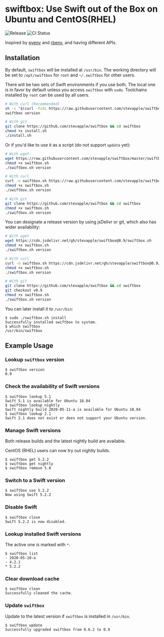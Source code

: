 # swiftbox: Use Swift out of the Box on Ubuntu and CentOS(RHEL)

![Release](https://img.shields.io/github/v/release/stevapple/swiftbox?logo=github) ![CI Status](https://github.com/stevapple/swiftbox/workflows/CI/badge.svg)

Inspired by [pyenv](https://github.com/pyenv/pyenv) and [rbenv](https://github.com/rbenv/rbenv), and having different APIs. 

## Installation

By default, `swiftbox` will be installed at `/usr/bin`. The working directory will be set to `/opt/swiftbox` for `root` and `~/.swiftbox` for other users. 

There will be two sets of Swift environments if you use both. The local one is in favor by default unless you access `swiftbox` with `sudo`. Toolchains installed by `root` can be used by all users. 

```bash
# With curl (Recommended)
sh -c "$(curl -fsSL https://raw.githubusercontent.com/stevapple/swiftbox/master/install.sh)"
swiftbox version

# With git
git clone https://github.com/stevapple/swiftbox && cd swiftbox
chmod +x install.sh
./install.sh
```

Or if you'd like to use it as a script (do not support `update` yet):

```bash
# With wget
wget https://raw.githubusercontent.com/stevapple/swiftbox/master/swiftbox.sh
chmod +x swiftbox.sh
./swiftbox.sh version

# With curl
curl -o swiftbox.sh https://raw.githubusercontent.com/stevapple/swiftbox/master/swiftbox.sh
chmod +x swiftbox.sh
./swiftbox.sh version

# With git
git clone https://github.com/stevapple/swiftbox && cd swiftbox
chmod +x swiftbox.sh
./swiftbox.sh version
```

You can designate a release version by using jsDelivr or git, which also has wider availability:

```bash
# With wget
wget https://cdn.jsdelivr.net/gh/stevapple/swiftbox@0.9/swiftbox.sh
chmod +x swiftbox.sh
./swiftbox.sh version

# With curl
curl -o swiftbox.sh https://cdn.jsdelivr.net/gh/stevapple/swiftbox@0.9/swiftbox.sh
chmod +x swiftbox.sh
./swiftbox.sh version

# With git
git clone https://github.com/stevapple/swiftbox && cd swiftbox
git checkout v0.9
chmod +x swiftbox.sh
./swiftbox.sh version
```

You can later install it to `/usr/bin`:

```shell
$ sudo ./swiftbox.sh install
Successfully installed swiftbox to system.
$ which swiftbox
/usr/bin/swiftbox
```

## Example Usage

### Lookup `swiftbox` version

```shell
$ swiftbox version
0.9
```

### Check the availability of Swift versions

```shell
$ swiftbox lookup 5.1
Swift 5.1 is available for Ubuntu 18.04
$ swiftbox lookup nightly
Swift nightly build 2020-05-11-a is available for Ubuntu 18.04
$ swiftbox lookup 2.1
Swift 2.1 does not exist or does not support your Ubuntu version. 
```

### Manage Swift versions

Both release builds and the latest nightly build are available. 

CentOS (RHEL) users can now try out nightly builds.

```shell
$ swiftbox get 5.2.2
$ swiftbox get nightly
$ swiftbox remove 5.0
```

### Switch to a Swift version

```shell
$ swiftbox use 5.2.2
Now using Swift 5.2.2 
```

### Disable Swift

```shell
$ swiftbox close
Swift 5.2.2 is now disabled. 
```

### Lookup installed Swift versions

The active one is marked with `*`. 

```shell
$ swiftbox list
- 2020-05-10-a
- 4.2.1
* 5.2.2
```

### Clear download cache

```shell
$ swiftbox clean
Successfully cleaned the cache. 
```

### Update `swiftbox`

Update to the latest version if `swiftbox` is installed in `/usr/bin`. 

```shell
$ swiftbox update
Successfully upgraded swiftbox from 0.6.2 to 0.9
```